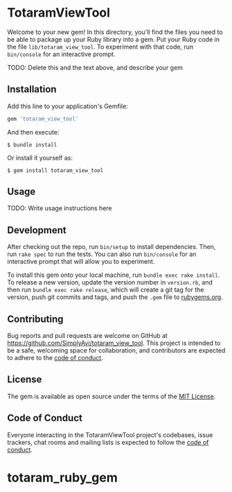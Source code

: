 # TotaramViewTool

Welcome to your new gem! In this directory, you'll find the files you need to be able to package up your Ruby library into a gem. Put your Ruby code in the file `lib/totaram_view_tool`. To experiment with that code, run `bin/console` for an interactive prompt.

TODO: Delete this and the text above, and describe your gem

## Installation

Add this line to your application's Gemfile:

```ruby
gem 'totaram_view_tool'
```

And then execute:

    $ bundle install

Or install it yourself as:

    $ gem install totaram_view_tool

## Usage

TODO: Write usage instructions here

## Development

After checking out the repo, run `bin/setup` to install dependencies. Then, run `rake spec` to run the tests. You can also run `bin/console` for an interactive prompt that will allow you to experiment.

To install this gem onto your local machine, run `bundle exec rake install`. To release a new version, update the version number in `version.rb`, and then run `bundle exec rake release`, which will create a git tag for the version, push git commits and tags, and push the `.gem` file to [rubygems.org](https://rubygems.org).

## Contributing

Bug reports and pull requests are welcome on GitHub at https://github.com/SimplyAvi/totaram_view_tool. This project is intended to be a safe, welcoming space for collaboration, and contributors are expected to adhere to the [code of conduct](https://github.com/SimplyAvi/totaram_view_tool/blob/master/CODE_OF_CONDUCT.md).


## License

The gem is available as open source under the terms of the [MIT License](https://opensource.org/licenses/MIT).

## Code of Conduct

Everyone interacting in the TotaramViewTool project's codebases, issue trackers, chat rooms and mailing lists is expected to follow the [code of conduct](https://github.com/SimplyAvi/totaram_view_tool/blob/master/CODE_OF_CONDUCT.md).
# totaram_ruby_gem
